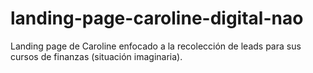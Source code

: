# landing-page-caroline-digital-nao
Landing page de Caroline enfocado a la recolección de leads para sus cursos de finanzas (situación imaginaria).
